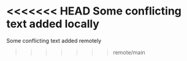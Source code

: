 <<<<<<< HEAD
Some conflicting text added locally
=======
Some conflicting text added remotely
>>>>>>> remote/main
